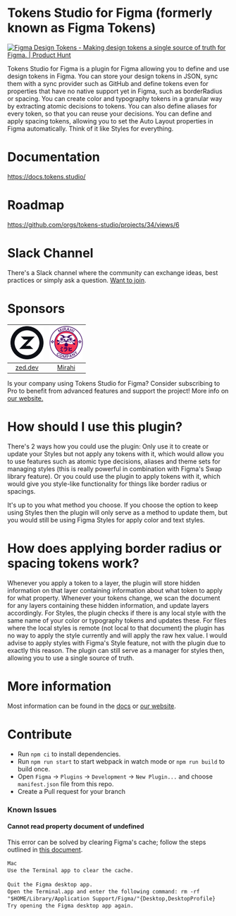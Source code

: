 # Tokens Studio for Figma (formerly known as Figma Tokens)

<a href="https://www.producthunt.com/posts/figma-design-tokens?utm_source=badge-featured&utm_medium=badge&utm_souce=badge-figma-design-tokens" target="_blank"><img src="https://api.producthunt.com/widgets/embed-image/v1/featured.svg?post_id=217712&theme=light" alt="Figma Design Tokens - Making design tokens a single source of truth for Figma. | Product Hunt" style="width: 250px; height: 54px;" width="250" height="54" /></a>

Tokens Studio for Figma is a plugin for Figma allowing you to define and use design tokens in Figma. You can store your design tokens in JSON, sync them with a sync provider such as GitHub and define tokens even for properties that have no native support yet in Figma, such as borderRadius or spacing. You can create color and typography tokens in a granular way by extracting atomic decisions to tokens. You can also define aliases for every token, so that you can reuse your decisions. You can define and apply spacing tokens, allowing you to set the Auto Layout properties in Figma automatically. Think of it like Styles for everything.

# Documentation
https://docs.tokens.studio/

# Roadmap
https://github.com/orgs/tokens-studio/projects/34/views/6

# Slack Channel
There's a Slack channel where the community can exchange ideas, best practices or simply ask a question. [Want to join](https://tokens.studio/slack).

# Sponsors
| <a href="https://zed.dev/" target="_blank" style="display: block; text-align: center;"><img src="sponsors/zed_logo.png" style="display: block; width: 75px; height: auto; margin-bottom: 4px" alt="Zed Logo"/></a> | <a href="https://mirahi.io/?ref=six7-sponsorship" target="_blank"><img src="sponsors/mirahi_logo_dark.svg" style="display: block; width: 75px; height: auto; margin-bottom: 4px" alt="Mirahi Logo"/></a> |
| --- | --- |
| <a href="https://zed.dev/" target="_blank" style="display: block; text-align: center;">zed.dev</a> | <a href="https://mirahi.io/?ref=six7-sponsorship" target="_blank" style="display: block; text-align: center;">Mirahi</a> |

Is your company using Tokens Studio for Figma? Consider subscribing to Pro to benefit from advanced features and support the project! More info on [our website.](https://tokens.studio)

# How should I use this plugin?
There's 2 ways how you could use the plugin: Only use it to create or update your Styles but not apply any tokens with it, which would allow you to use features such as atomic type decisions, aliases and theme sets for managing styles (this is really powerful in combination with Figma's Swap library feature). Or you could use the plugin to apply tokens with it, which would give you style-like functionality for things like border radius or spacings.

It's up to you what method you choose. If you choose the option to keep using Styles then the plugin will only serve as a method to update them, but you would still be using Figma Styles for apply color and text styles.

# How does applying border radius or spacing tokens work?
Whenever you apply a token to a layer, the plugin will store hidden information on that layer containing information about what token to apply for what property. Whenever your tokens change, we scan the document for any layers containing these hidden information, and update layers accordingly. For Styles, the plugin checks if there is any local style with the same name of your color or typography tokens and updates these. For files where the local styles is remote (not local to that document) the plugin has no way to apply the style currently and will apply the raw hex value. I would advise to apply styles with Figma's Style feature, not with the plugin due to exactly this reason. The plugin can still serve as a manager for styles then, allowing you to use a single source of truth.

# More information
Most information can be found in the [docs](https://docs.tokens.studio) or [our website](https://tokens.studio).

# Contribute
* Run `npm ci` to install dependencies.
* Run `npm run start` to start webpack in watch mode or `npm run build` to build once.
* Open `Figma` -> `Plugins` -> `Development` -> `New Plugin...` and choose `manifest.json` file from this repo.
* Create a Pull request for your branch

### Known Issues

#### Cannot read property document of undefined

This error can be solved by clearing Figma's cache; follow the steps outlined in [this document](https://help.figma.com/hc/en-us/articles/360040328553-Can-I-work-offline-with-Figma-#clear-data).

```
Mac
Use the Terminal app to clear the cache.

Quit the Figma desktop app.
Open the Terminal.app and enter the following command: rm -rf "$HOME/Library/Application Support/Figma/"{Desktop,DesktopProfile}
Try opening the Figma desktop app again.
```
